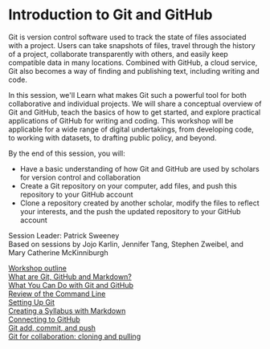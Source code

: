 # Introduction to Git and GitHub

Git is version control software used to track the state of files associated with a project. Users can take snapshots of files, travel through the history of a project, collaborate transparently with others, and easily keep compatible data in many locations. Combined with GitHub, a cloud service, Git also becomes a way of finding and publishing text, including writing and code.

In this session, we'll Learn what makes Git such a powerful tool for both collaborative and individual projects. We will share a conceptual overview of Git and GitHub, teach the basics of how to get started, and explore practical applications of GitHub for writing and coding. This workshop will be applicable for a wide range of digital undertakings, from developing code, to working with datasets, to drafting public policy, and beyond.

By the end of this session, you will:
- Have a basic understanding of how Git and GitHub are used by scholars for version control and collaboration 
- Create a Git repository on your computer, add files, and push this repository to your GitHub account
- Clone a repository created by another scholar, modify the files to reflect your interests, and the push the updated repository to your GitHub account

Session Leader: Patrick Sweeney  
Based on sessions by Jojo Karlin, Jennifer Tang, Stephen Zweibel, and Mary Catherine McKinniburgh  

[Workshop outline](outline.md)  
[What are Git, GitHub and Markdown?](concept.md)  
[What You Can Do with Git and GitHub](examples.md)  
[Review of the Command Line](commandline.md)  
[Setting Up Git]()  
[Creating a Syllabus with Markdown](markdown.md)  
[Connecting to GitHub](github.md)  
[Git add, commit, and push](gitaction.md)  
[Git for collaboration: cloning and pulling](gitpull.md)  
